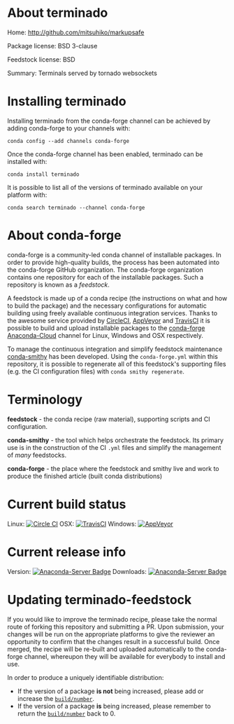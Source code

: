 About terminado
===============

Home: http://github.com/mitsuhiko/markupsafe

Package license: BSD 3-clause

Feedstock license: BSD

Summary: Terminals served by tornado websockets



Installing terminado
====================

Installing terminado from the conda-forge channel can be achieved by adding conda-forge to your channels with:

```
conda config --add channels conda-forge
```

Once the conda-forge channel has been enabled, terminado can be installed with:

```
conda install terminado
```

It is possible to list all of the versions of terminado available on your platform with:

```
conda search terminado --channel conda-forge
```


About conda-forge
=================

conda-forge is a community-led conda channel of installable packages.
In order to provide high-quality builds, the process has been automated into the
conda-forge GitHub organization. The conda-forge organization contains one repository 
for each of the installable packages. Such a repository is known as a *feedstock*.

A feedstock is made up of a conda recipe (the instructions on what and how to build
the package) and the necessary configurations for automatic building using freely
available continuous integration services. Thanks to the awesome service provided by
[CircleCI](https://circleci.com/), [AppVeyor](http://www.appveyor.com/)
and [TravisCI](https://travis-ci.org/) it is possible to build and upload installable
packages to the [conda-forge](https://anaconda.org/conda-forge)
[Anaconda-Cloud](http://docs.anaconda.org/) channel for Linux, Windows and OSX respectively.

To manage the continuous integration and simplify feedstock maintenance
[conda-smithy](http://github.com/conda-forge/conda-smithy) has been developed.
Using the ``conda-forge.yml`` within this repository, it is possible to regenerate all of
this feedstock's supporting files (e.g. the CI configuration files) with ``conda smithy regenerate``.


Terminology
===========

**feedstock** - the conda recipe (raw material), supporting scripts and CI configuration.

**conda-smithy** - the tool which helps orchestrate the feedstock.
                   Its primary use is in the construction of the CI ``.yml`` files
                   and simplify the management of *many* feedstocks.

**conda-forge** - the place where the feedstock and smithy live and work to
                  produce the finished article (built conda distributions)

Current build status
====================
Linux: [![Circle CI](https://circleci.com/gh/conda-forge/terminado-feedstock.svg?style=svg)](https://circleci.com/gh/conda-forge/terminado-feedstock)
OSX: [![TravisCI](https://travis-ci.org/conda-forge/terminado-feedstock.svg?branch=master)](https://travis-ci.org/conda-forge/terminado-feedstock) 
Windows: [![AppVeyor](https://ci.appveyor.com/api/projects/status/github/conda-forge/terminado-feedstock?svg=True)](https://ci.appveyor.com/project/conda-forge/terminado-feedstock/branch/master)

Current release info
====================
Version: [![Anaconda-Server Badge](https://anaconda.org/conda-forge/terminado/badges/version.svg)](https://anaconda.org/conda-forge/terminado)
Downloads: [![Anaconda-Server Badge](https://anaconda.org/conda-forge/terminado/badges/downloads.svg)](https://anaconda.org/conda-forge/terminado)


Updating terminado-feedstock
============================

If you would like to improve the terminado recipe, please take the normal
route of forking this repository and submitting a PR. Upon submission, your changes will
be run on the appropriate platforms to give the reviewer an opportunity to confirm that the
changes result in a successful build. Once merged, the recipe will be re-built and uploaded
automatically to the conda-forge channel, whereupon they will be available for everybody to
install and use.

In order to produce a uniquely identifiable distribution:
 * If the version of a package **is not** being increased, please add or increase
   the [``build/number``](http://conda.pydata.org/docs/building/meta-yaml.html#build-number-and-string). 
 * If the version of a package **is** being increased, please remember to return
   the [``build/number``](http://conda.pydata.org/docs/building/meta-yaml.html#build-number-and-string)
   back to 0.
